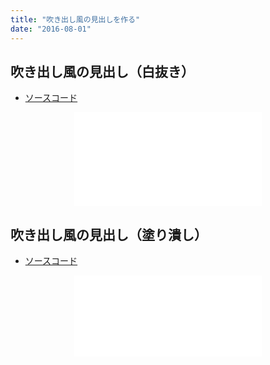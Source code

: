 ```yaml
---
title: "吹き出し風の見出しを作る"
date: "2016-08-01"
---
```


吹き出し風の見出し（白抜き）
----

- [ソースコード](http://jsfiddle.net/ojisancancode/dxz2havs/)

<center>
<iframe height="150" src="//jsfiddle.net/ojisancancode/dxz2havs/embedded/result/" frameborder="0"></iframe>
</center>


吹き出し風の見出し（塗り潰し）
----

- [ソースコード](http://jsfiddle.net/ojisancancode/j4zbp0w4/)

<center>
<iframe height="130" src="//jsfiddle.net/ojisancancode/j4zbp0w4/embedded/result/" frameborder="0"></iframe>
</center>


